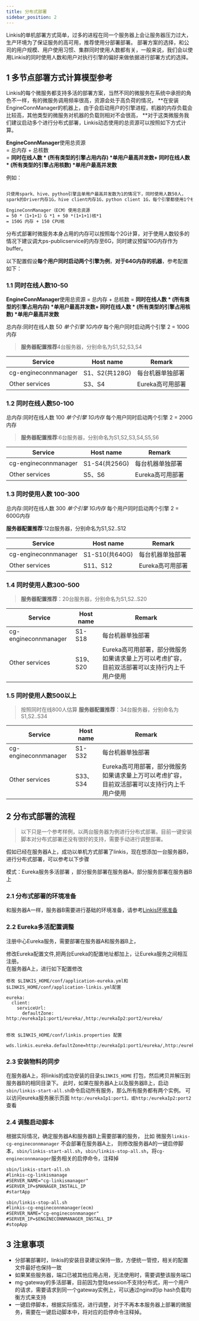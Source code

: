 ```yaml
---
title: 分布式部署
sidebar_position: 2
---
```


Linkis的单机部署方式简单，过多的进程在同一个服务器上会让服务器压力过大，生产环境为了保证服务的高可用，推荐使用分部署部署。
部署方案的选择，和公司的用户规模、用户使用习惯、集群同时使用人数都有关，一般来说，我们会以使用Linkis的同时使用人数和用户对执行引擎的偏好来做依据进行部署方式的选择。

## 1 多节点部署方式计算模型参考

Linkis的每个微服务都支持多活的部署方案，当然不同的微服务在系统中承担的角色不一样，有的微服务调用频率很高，资源会处于高负荷的情况，
**在安装EngineConnManager的机器上，由于会启动用户的引擎进程，机器的内存负载会比较高，其他类型的微服务对机器的负载则相对不会很高，
**对于这类微服务我们建议启动多个进行分布式部署，Linkis动态使用的总资源可以按照如下方式计算。

**EngineConnManager**使用总资源<br/>
= 总内存 + 总核数 <br/>
= **同时在线人数 \* (所有类型的引擎占用内存) \*单用户最高并发数+ 同时在线人数 \*
(所有类型的引擎占用核数) \*单用户最高并发数**

例如：

```html

只使用spark、hive、python引擎且单用户最高并发数为1的情况下，同时使用人数50人，
spark的Driver内存1G，hive client内存1G，python client 1G，每个引擎都使用1个核

EngineConnManager（ECM）使用总资源
= 50 *（1+1+1）G *1 + 50 *(1+1+1)核*1
= 150G 内存 + 150 CPU核
```

分布式部署时微服务本身占用的内存可以按照每个2G计算，对于使用人数较多的情况下建议调大ps-publicservice的内存至6G，同时建议预留10G内存作为buffer。

以下配置假设**每个用户同时启动两个引擎为例**，**对于64G内存的机器**，参考配置如下：

### 1.1 同时在线人数10-50

**EngineConnManager**使用总资源 = 总内存 + 总核数 =
**同时在线人数 \* (所有类型的引擎占用内存) \*单用户最高并发数+ 同时在线人数 \*
(所有类型的引擎占用核数) \*单用户最高并发数**

总内存:同时在线人数 50 *单个引擎 1G内存* 每个用户同时启动两个引擎 2 = 100G内存

> **服务器配置推荐**4台服务器，分别命名为S1,S2,S3,S4

| Service              | Host name | Remark           |
|----------------------|-----------|------------------|
| cg-engineconnmanager | S1、S2(共128G)| 每台机器单独部署 |
| Other services       | S3、S4    | Eureka高可用部署 |

### 1.2 同时在线人数50-100

总内存:同时在线人数 100 *单个引擎 1G内存* 每个用户同时启动两个引擎 2 = 200G内存

> **服务器配置推荐**:6台服务器，分别命名为S1,S2,S3,S4,S5,S6

| Service              | Host name | Remark           |
|----------------------|-----------|------------------|
| cg-engineconnmanager | S1-S4(共256G)| 每台机器单独部署 |
| Other services       | S5、S6    | Eureka高可用部署 |

### 1.3 同时使用人数 100-300

总内存:同时在线人数 300 *单个引擎 1G内存* 每个用户同时启动两个引擎 2 = 600G内存

**服务器配置推荐**:12台服务器，分别命名为S1,S2..S12

| Service              | Host name | Remark           |
|----------------------|-----------|------------------|
| cg-engineconnmanager | S1-S10(共640G)| 每台机器单独部署 |
| Other services       | S11、S12  | Eureka高可用部署 |

### 1.4 同时使用人数300-500

> **服务器配置推荐**：20台服务器，分别命名为S1,S2..S20

| Service              | Host name | Remark                                                                                       |
|----------------------|-----------|----------------------------------------------------------------------------------------------|
| cg-engineconnmanager | S1-S18    | 每台机器单独部署                                                                             |
| Other services       | S19、S20  | Eureka高可用部署，部分微服务如果请求量上万可以考虑扩容，目前双活部署可以支持行内上千用户使用 |

### 1.5 同时使用人数500以上

> 按照同时在线800人估算
> **服务器配置推荐**：34台服务器，分别命名为S1,S2..S34

| Service              | Host name | Remark                                                                                       |
|----------------------|-----------|----------------------------------------------------------------------------------------------|
| cg-engineconnmanager | S1-S32    | 每台机器单独部署                                                                             |
| Other services       | S33、S34  | Eureka高可用部署，部分微服务如果请求量上万可以考虑扩容，目前双活部署可以支持行内上千用户使用 |

## 2 分布式部署的流程

>以下只是一个参考样例，以两台服务器为例进行分布式部署。目前一键安装脚本对分布式部署还没有很好的支持，需要手动进行调整部署。

假如已经在服务器A上，成功以单机方式部署了linkis，现在想添加一台服务器B，进行分布式部署，可以参考以下步骤

模式：Eureka服务多活部署 ，部分服务部署在服务器A，部分服务部署在服务器B上

### 2.1 分布式部署的环境准备  

和服务器A一样，服务器B需要进行基础的环境准备，请参考[Linkis环境准备](quick-deploy#3-linkis%E7%8E%AF%E5%A2%83%E5%87%86%E5%A4%87)

### 2.2 Eureka多活配置调整

注册中心Eureka服务，需要部署在服务器A和服务器B上，

修改Eureka配置文件,把两台Eureka的配置地址都加上，让Eureka服务之间相互注册。  
在服务器A上，进行如下配置修改  

```
修改 $LINKIS_HOME/conf/application-eureka.yml和$LINKIS_HOME/conf/application-linkis.yml配置

eureka:
  client:
    serviceUrl:
      defaultZone: http:/eurekaIp1:port1/eureka/,http:/eurekaIp2:port2/eureka/


修改 $LINKIS_HOME/conf/linkis.properties 配置
  
wds.linkis.eureka.defaultZone=http:/eurekaIp1:port1/eureka/,http:/eurekaIp2:port2/eureka/  
```

### 2.3 安装物料的同步

在服务器A上，将linkis的成功安装的目录`$LINKIS_HOME` 打包，然后拷贝并解压到服务器B的相同目录下。
此时，如果在服务器A上以及服务器B上，启动`sbin/linkis-start-all.sh`命令启动所有服务，那么所有服务都有两个实例。 可以访问eureka服务展示页面 `http:/eurekaIp1:port1，或http:/eurekaIp2:port2` 查看

### 2.4 调整启动脚本

根据实际情况，确定服务器A和服务器B上需要部署的服务，
比如 微服务`linkis-cg-engineconnmanager` 不会部署在服务器A上，
则修改服务器A的一键启停脚本，`sbin/linkis-start-all.sh`，`sbin/linkis-stop-all.sh`，将`cg-engineconnmanager`服务相关的启停命令，注释掉

```html
sbin/linkis-start-all.sh
#linkis-cg-linkismanage
#SERVER_NAME="cg-linkismanager"
#SERVER_IP=$MANAGER_INSTALL_IP
#startApp

sbin/linkis-stop-all.sh
#linkis-cg-engineconnmanager(ecm)
#SERVER_NAME="cg-engineconnmanager"
#SERVER_IP=$ENGINECONNMANAGER_INSTALL_IP
#stopApp

```

## 3 注意事项

- 分部署部署时，linkis的安装目录建议保持一致，方便统一管控，相关的配置文件最好也保持一致
- 如果某些服务器，端口已被其他应用占用，无法使用时，需要调整该服务端口
- mg-gateway的多活部署，目前因为登陆session不支持分布式，用一个用户的请求，需要请求到同一个gateway实例上，可以通过nginx的ip hash负载均衡方式来支持
- 一键启停脚本，根据实际情况，进行调整，对于不再本本服务器上部署的微服务，需要在一键启动脚本中，将对应的启停命令注释掉。
